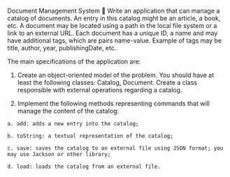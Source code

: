 Document Management System :frog:
Write an application that can manage a catalog of documents. An entry in this catalog might be an article, a book, etc.
A document may be located using a path in the local file system or a link to an external URL. Each document has a unique ID, a name and may have additional tags, which are pairs name-value. Example of tags may be title, author, year, publishingDate, etc.

The main specifications of the application are:

  1. Create an object-oriented model of the problem. You should have at least the following classes: Catalog, Document. Create a class responsible with external operations regarding a catalog.
  
  2. Implement the following methods representing commands that will manage the content of the catalog:
  
    a. add: adds a new entry into the catalog;
    
    b. toString: a textual representation of the catalog;
    
    c. save: saves the catalog to an external file using JSON format; you may use Jackson or other library;
    
    d. load: loads the catalog from an external file.
